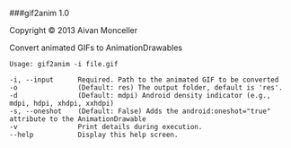 ###gif2anim 1.0

Copyright © 2013 Aivan Monceller

Convert animated GIFs to AnimationDrawables

	Usage: gif2anim -i file.gif

	-i, --input      Required. Path to the animated GIF to be converted
	-o               (Default: res) The output folder, default is 'res'.
	-d               (Default: mdpi) Android density indicator (e.g., mdpi, hdpi, xhdpi, xxhdpi)
	-s, --oneshot    (Default: False) Adds the android:oneshot="true" attribute to the AnimationDrawable
	-v               Print details during execution.
	--help           Display this help screen.
